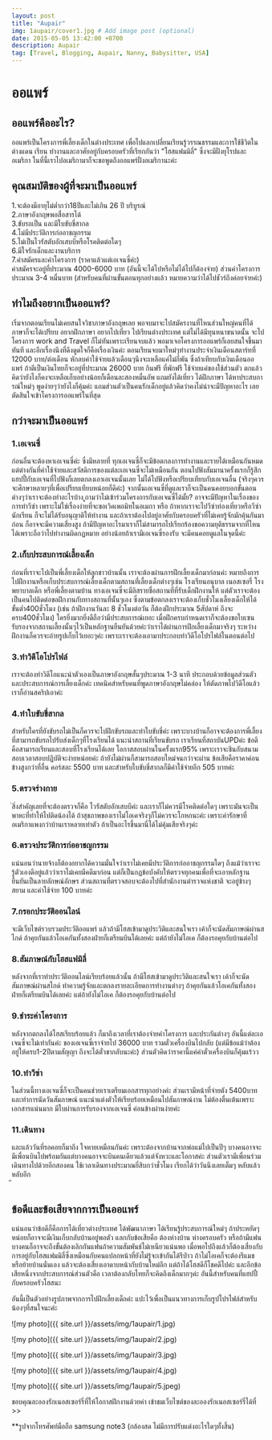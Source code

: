 ```yaml
---
layout: post
title: "Aupair"
img: 1aupair/cover1.jpg # Add image post (optional)
date: 2015-05-05 13:42:00 +0700
description: Aupair
tag: [Travel, Blogging, Aupair, Nanny, ฺBabysitter, USA]
---
```


# ออแพร์
## ออแพร์คืออะไร?
ออแพร์เป็นโครงการพี่เลี้ยงเด็กในต่างประเทศ เพื่อไปแลกเปลี่ยนเรียนรู้วรรณธรรมและการใช้ชีวิตในต่างแดน เรียน ทำงานและอาศัยอยู่กับครอบครัวที่เรียกกันว่า "โฮสแฟมมิลี่" ซึ่งจะมีฝั่งยุโรปและอเมริกา ในที่นี้เราไปอเมริกามาก็จะขอพูดถึงออแพร์ฝั่งอเมริกานะค่ะ

## คุณสมบัติของผู้ที่จะมาเป็นออแพร์
1.จะต้องมีอายุไม่ต่ำกว่า18ปีและไม่เกิน 26 ปี บริบูรณ์  
2.ภาษาอังกฤษพอสื่อสารได้  
3.ขับรถเป็น และมีใบขับขี่สากล  
4.ไม่มีประวัติการก่ออาชญกรรม  
5.ไม่เป็นไวรัสตับอักเสบบีหรือโรคติดต่อใดๆ  
6.มีใจรักเด็กและงานบริการ  
7.ค่าสมัครและค่าโครงการ (ราคาแล้วแต่เอเจนซี่ค่ะ)      
ค่าสมัครจะอยู่ที่ประมาณ 4000-6000 บาท (อันนี้จะได้ไปหรือไม่ได้ไปก็ต้องจ่าย)
ส่วนค่าโครงการประมาณ 3-4 หมื่นบาท  (สำหรับคนที่ผ่านขั้นตอนทุกอย่างแล้ว หมายความว่าได้ไปชัวร์ถึงค่อยจ่ายค่ะ)

## ทำไมถึงอยากเป็นออแพร์?  
เริ่มจากตอนเรียนไม่เคยสนใจวิชาภาษาอังกฤษเลย พอจบมาจะไปสมัครงานที่ไหนส่วนใหญ่คนที่ได้ภาษาก็จะได้เปรียบ อยากฝึกภาษา อยากไปเที่ยว ไปเรียนต่างประเทศ แต่ไม่ได้มีทุนหนาขนาดนั้น จะไปโครงการ work and Travel ก็ไม่ทันเพราะเรียนจบแล้ว พอมาเจอโครงการออแพร์ก็เลยสนใจขึ้นมาทันที
และอีกเรื่องนึงที่ดึงดูดใจก็คือเรื่องเงินค่ะ ตอนเรียนจบมาใหม่ๆทำงานประจำเงินเดือนสตาร์ทที่ 12000 บาท/ต่อเดือน หักลบค่าใช้จ่ายแล้วเดือนๆนึงจะเหลือแค่ไม่กี่พัน  ซึ่งถ้าเทียบกับเงินเดือนออแพร์ ถ้าตีเป็นเงินไทยก็จะอยู่ที่ประมาณ 26000 บาท กินฟรี ที่พักฟรี ใช้จ่ายแค่ของใช้ส่วนตัว ตกแล้วคิดว่ายังไงก็คงจะเหลือเก็บอย่างน้อยก็เดือนละสองหมื่นอัพ แถมยังได้เที่ยว ได้ฝึกภาษา ได้หาประสบการณ์ใหม่ๆ พูดง่ายๆว่ายังไงก็คุ้มค่ะ แถมส่วนตัวเป็นคนรักเด็กอยู่แล้วคิดว่าคงไม่น่าจะมีปัญหาอะไร เลยตัดสินใจเข้าโครงการออแพร์ในที่สุด

## กว่าจะมาเป็นออแพร์    
### 1.เอเจนซี่
ก่อนอื่นจะต้องหาเอเจนซี่ค่ะ ซึ่งมีหลายที่ ทุกเอเจนซี่ก็จะมีข้อตกลงการทำงานและรายได้เหมือนกันหมด แต่ต่างกันที่ค่าใช้จ่ายและสวัสดิการของแต่ละเอเจนซี่จะไม่เหมือนกัน ตอนไปฟังสัมมานาครั้งแรกก็รู้สึกแฮปปี้กับเอเจนที่ไปฟังก็เลยตกลงเอาเอเจนนั้นเลย ไม่ได้ไปฟังหรือเปรียบเทียบกับเอเจนอื่น (จริงๆควรจะศึกษาหลายๆที่เพื่อเปรียบเทียบหน่อยก็ดีค่ะ) จากนั้นเอเจนซี่ที่ดูแลเราก็จะเป็นคนคอยบอกขั้นตอนต่างๆว่าเราจะต้องทำอะไรบ้าง
ุุถามว่าไม่เข้าร่วมโครงการกับเอเจนซี่ได้มั้ย? อาจจะมีปัญหาในเรื่องของการทำวีซ่า เพราะไม่ใช่เรื่องง่ายที่จะขอเวิคเพอมิทในอเมกา หรือ ถ้าหากเราจะไปวีซ่าท่องเที่ยวหรือวีซ่านักเรียน ก็จะไม่ได้รับอนุญาติให้ทำงาน และถ้าเราต้องไปอยู่อาศัยกับครอบครัวที่ไม่เคยรู้จักมักคุ้นกันมาก่อน ก็อาจจะมีความเสี่ยงสูง ถ้ามีปัญหาอะไรมาเราก็ไม่สามารถไปเรียกร้องขอความยุติธรรมจากที่ไหนได้เพราะถือว่าไปทำงานผิดกฏหมาย อย่างน้อยถ้าเรามีเอเจนซี่รองรับ จะมีคนคอยดูแลในจุดนี้ค่ะ
### 2.เก็บประสบการณ์เลี้ยงเด็ก
ก่อนที่เราจะไปเป็นพี่เลี้ยงเด็กให้ลูกชาวบ้านนั้น เราจะต้องผ่านการฝึกเลี้ยงเด็กมาก่อนค่ะ หมายถึงการไปฝึกงานหรือเก็บประสบการณ์เลี้ยงเด็กตามสถานที่เลี้ยงเด็กต่างๆเช่น โรงเรียนอนุบาล เนอสเซอรี่ โรงพยาบาลเด็ก หรือพี่เลี้ยงตามบ้าน ทางเอเจนซี่จะมีลิสรายชื่อสถานที่ที่รับเด็กฝึกงานให้ แต่ตัวเราจะต้องเป็นคนไปติดต่อขอฝึกงานกับทางสถานที่นั้นๆเอง ซึ่งตามข้อตกลงเราจะต้องเก็บชั่วโมงเลี้ยงเด็กให้ได้ ขั้นต่ำ400ชั่วโมง (เช่น ถ้าฝึกงานวันละ 8 ชั่วโมงต่อวัน ก็ต้องฝึกประมาณ 5สัปดาห์ ถึงจะครบ400ชั่วโมง) ใครยิ่งมากยิ่งดีถือว่ามีประสบการณ์เยอะ เมื่อฝึกครบกำหนดเราก็จะต้องขอใบเซนรับรองจากสถานเลี้ยงนั้นๆไว้เป็นหลักฐานยืนยันด้วยค่ะว่าเราได้ผ่านการฝึกเลี้ยงเด็กมาจริงๆ ระหว่างฝึกงานก็ควรจะถ่ายรูปเก็บไว้เยอะๆค่ะ เพราะเราจะต้องเอามาประกอบทำวิดีโอโปรไฟล์ในตอนต่อไป
### 3.ทำวิดีโอโปรไฟล์
เราจะต้องทำวิดีโอแนะนำตัวเองเป็นภาษาอังกฤษสั้นๆประมาณ 1-3 นาที ประกอบด้วยข้อมูลส่วนตัวและประสบการณ์การเลี้ยงเด็กค่ะ   เทคนิคสำหรับคนที่พูดภาษาอังกฤษไม่คล่อง ให้ตัดภาพไปวิดีโอแล้วเราก็อ่านสคริปเอาค่ะ
### 4.ทำใบขับขี่สากล
สำหรับใครที่ยังขับรถไม่เป็นก็ควรจะไปฝึกขับรถและทำใบขับขี่ค่ะ เพราะบางบ้านก็อาจจะต้องการพี่เลี้ยงที่สามารถขับรถไปรับส่งเด็กๆที่โรงเรียนได้ แนะนำสถานที่เรียนขับรถ เราเรียนที่สถาบันUPDค่ะ ข้อดีคือสามารถเรียนและสอบที่โรงเรียนได้เลย โอกาสสอบผ่านในครั้งแรก95% เพราะเราจะชินกับสนามสอบเวลาสอบปฏิบัติจะง่ายหน่อยค่ะ ถ้ายังไม่ผ่านก็สามารถสอบใหม่จนกว่าจะผ่าน ข้อเสียคือราคาค่อนข้างสูงกว่าที่อื่น คอร์สละ 5500 บาท และสำหรับใบขับขี่สากลก็มีค่าใช้จ่ายอีก 505 บาทค่ะ
### 5.ตรวจร่างกาย
่สิ่งสำคัญเลยที่จะต้องตรวจก็คือ ไวรัสตับอักเสบบีค่ะ และเราก็ไม่ควรมีโรคติดต่อใดๆ เพราะมันจะเป็นพาหะที่ทำให้ไปติดน้องได้ ถ้าสุขภาพของเราไม่โอเคจริงๆก็ไม่ควรจะโกหกนะค่ะ เพราะค่ารักษาที่อเมริกาแพงกว่าบ้านเราหลายเท่าตัว ถ้าเป็นอะไรขึ้นมานี่ได้ไม่คุ้มเสียจริงๆค่ะ
### 6.ตรวจประวัติการก่ออาชญกรรม
แน่นอนว่านายจ้างก็ต้องอยากได้ความมั่นใจว่าเราไม่เคยมีประวัติการก่ออาชญกรรมใดๆ ถึงแม้ว่าเราจะรู้ตัวเองดีอยู่แล้วว่าเราไม่เคยมีคดีมาก่อน แต่ก็เป็นกฏข้อบังคับให้ตรวจทุกคนเพื่อที่จะเอาหลักฐานยืนยันเป็นลายลักษณ์อักษร ส่วนสถานที่ตรวจสอบจะต้องไปที่สำนักงานตำรวจแห่งชาติ จะอยู่ข้างๆสยาม และค่าใช้จ่าย 100 บาทค่ะ
### 7.กรอกประวัติออนไลน์  
จะมีเว็บไซต์รวบรวมประวัติออแพร์ แล้วถ้ามีโฮสเข้ามาดูประวิติและสนใจเรา เค้าก็จะนัดสัมภาษณ์ผ่านสไกด์ ถ้าคุยกันแล้วโอเคกันทั้งสองฝ่ายก็เตรียมบินได้เลยค่ะ แต่ถ้ายังไม่โอเค ก็ต้องรอคุยกับบ้านต่อไป
### 8.สัมภาษณ์กับโฮสแฟมิลี่
หลังจากที่เราทำประวัติออนไลน์เรียบร้อยแล้วนั้น ถ้ามีโฮสเข้ามาดูประวิติและสนใจเรา เค้าก็จะนัดสัมภาษณ์ผ่านสไกด์ ทำความรู้จักและตกลงรายละเอียดการทำงานต่างๆ ถ้าคุยกันแล้วโอเคกันทั้งสองฝ่ายก็เตรียมบินได้เลยค่ะ แต่ถ้ายังไม่โอเค ก็ต้องรอคุยกับบ้านต่อไป
### 9.ชำระค่าโครงการ  
หลังจากตกลงได้โฮสเรียบร้อยแล้ว ก็มาถึงเวลาที่เราต้องจ่ายค่าโครงการ และประกันต่างๆ อันนี้แต่ละเอเจนซี่จะไม่เท่ากันค่ะ ของเอเจนซี่เราจ่ายไป 36000 บาท รวมตั๋วเครื่องบินไปกลับ (แต่มีข้อแม้ว่าต้องอยู่ให้ครบ1-2ปีตามสัญญา ถึงจะได้ตั๋วขากลับนะค่ะ) ส่วนตัวคิดว่าราคานี้แค่ค่าตั๋วเครื่องบินก็คุ้มแร้วว
### 10.ทำวีซ่า
ในส่วนนี้ทางเอเจนซี่ก็จะเป็นคนช่วยเราเตรียมเอกสารทุกอย่างค่ะ ส่วนเรามีหน้าที่จ่ายตัง 5400บาท และทำการนัดวันสัมภาษณ์ แนะนำแต่งตัวให้เรียบร้อยเหมือนไปสัมภาษณ์งาน ไม่ต้องตื่นเต้นเพราะเอกสารแน่นมาก มีใบผ่านการรับรองจากเอเจนซี่ ค่อนข้างผ่านง่ายค่ะ
### 11.เดินทาง
และแล้ววันที่รอคอยก็มาถึง ใจหายเหมือนกันค่ะ เพราะต้องจากบ้านจากพ่อแม่ไปเป็นปีๆ บางคนอาจจะมีเพื่อนบินไปพร้อมกันแต่บางคนอาจจะบินคนเดียวแล้วแต่จังหวะและโอกาสค่ะ ส่วนตัวเรามีเพื่อนร่วมเดินทางไปด้วยอีกสองคน ใช้เวลาเดินทางประมาณยี่สิบกว่าชั่วโมง เรียกได้ว่าวันนึงเลยเต็มๆ หลับแล้วหลับอีก   
ี
## ข้อดีและข้อเสียจากการเป็นออแพร์  
แน่นอนว่าข้อดีก็คือการได้เที่ยวต่างประเทศ ได้พัฒนาภาษา ได้เรียนรู้ประสบการณ์ใหม่ๆ ถ้าประหยัดๆหน่อยก็อาจจะมีเงินเก็บกลับบ้านอยู่พอตัว
แลกกับข้อเสียคือ ต้องห่างบ้าน ห่างครอบครัว หรือถ้ามีแฟนบางคนก็อาจจะถึงขั้นต้องเลิกกันแฟนถ้าความสัมพันธ์ไม่เหนียวแน่นพอ เมื่อพอไปถึงแล้วก็ต้องเสี่ยงกับการอยู่กับโฮสแฟมมิลี่ซึ่งเหมือนกับคนแปลกหน้าที่ยังไม่รู้จะเข้ากันได้รึป่าว ถ้าไม่โอเคก็จะต้องรีแมชหรือย้ายบ้านนั่นเอง แล้วจะต้องเสี่ยงเอาดาบหน้ากับบ้านใหม่อีก แต่ถ้าได้โฮสดีก็โชคดีไปค่ะ และอีกข้อเสียหนึ่งจากประสบการณ์ส่วนตัวคือ เวลาต้องกลับไทยก็จะคิดถึงเด็กมากๆค่ะ อันนี้สำหรับคนที่แฮปปี้กับครอบครัวโฮสนะ

อันนี้เป็นตัวอย่างรูปภาพจากการไปฝึกเลี้ยงเด็กค่ะ แปะไว้เพื่อเป็นแนวทางการเก็บรูปโปรไฟล์สำหรับน้องๆที่สนใจนะค่ะ   

![my photo]({{ site.url }}/assets/img/1aupair/1.jpg)    

![my photo]({{ site.url }}/assets/img/1aupair/2.jpg)  

![my photo]({{ site.url }}/assets/img/1aupair/3.jpg)  

![my photo]({{ site.url }}/assets/img/1aupair/4.jpg)  

![my photo]({{ site.url }}/assets/img/1aupair/5.jpeg)

ขอบคุณละอองรักเนอสเซอร์รี่ที่ให้โอกาสฝึกงานด้วยค่า
เข้าชมเว็บไซต์ของละอองรักเนอสเซอร์รี่ได้ที่ >>

**รูปจากโทรศัพท์มือถือ samsung note3  (กล้องสด ไม่มีการปรับแต่งอะไรใดๆทั้งสิ้น)
